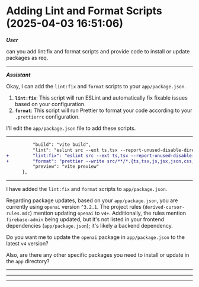 <!-- Generated by SpecStory -->

# Adding Lint and Format Scripts (2025-04-03 16:51:06)

_**User**_

can you add lint:fix and format scripts and provide code to install or update packages as req.

---

_**Assistant**_

Okay, I can add the `lint:fix` and `format` scripts to your `app/package.json`.

1.  **`lint:fix`**: This script will run ESLint and automatically fix fixable issues based on your configuration.
2.  **`format`**: This script will run Prettier to format your code according to your `.prettierrc` configuration.

I'll edit the `app/package.json` file to add these scripts.



---

```diff
          "build": "vite build",
          "lint": "eslint src --ext ts,tsx --report-unused-disable-directives --max-warnings 0",
+         "lint:fix": "eslint src --ext ts,tsx --report-unused-disable-directives --fix",
+         "format": "prettier --write src/**/*.{ts,tsx,js,jsx,json,css,md}",
          "preview": "vite preview"
      },
```

---

I have added the `lint:fix` and `format` scripts to `app/package.json`.

Regarding package updates, based on your `app/package.json`, you are currently using `openai` version `^3.2.1`. The project rules (`derived-cursor-rules.mdc`) mention updating `openai` to `v4+`. Additionally, the rules mention `firebase-admin` being updated, but it's not listed in your frontend dependencies (`app/package.json`); it's likely a backend dependency.

Do you want me to update the `openai` package in `app/package.json` to the latest `v4` version?

Also, are there any other specific packages you need to install or update in the `app` directory?

---



---



---

